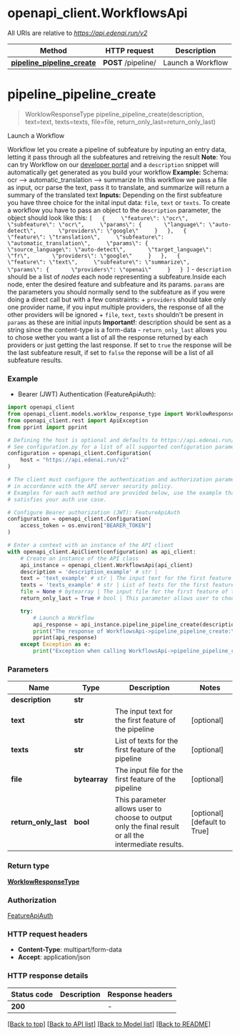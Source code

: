 # openapi_client.WorkflowsApi

All URIs are relative to *https://api.edenai.run/v2*

Method | HTTP request | Description
------------- | ------------- | -------------
[**pipeline_pipeline_create**](WorkflowsApi.md#pipeline_pipeline_create) | **POST** /pipeline/ | Launch a Workflow


# **pipeline_pipeline_create**
> WorklowResponseType pipeline_pipeline_create(description, text=text, texts=texts, file=file, return_only_last=return_only_last)

Launch a Workflow

 Workflow let you create a pipeline of subfeature by inputing an entry data, letting it pass through all the subfeatures and retreiving the result   **Note**: You can try Workflow on our [developer portal](https://app.edenai.run/bricks/workflows) and a `description` snippet will automatically get generated as you build your workflow  **Example:**  Schema: ocr --> automatic_translation --> summarize In this workflow we pass a file as input, ocr parse the text, pass it to translate, and summarize will return a summary of the translated text  **Inputs:**  Depending on the first subfeature you have three choice for the inital input data: `file`, `text` or `texts`.  To create a workflow you have to pass an object to the `description` parameter, the object should look like this:   ``` [   {     \"feature\": \"ocr\",     \"subfeature\": \"ocr\",     \"params\": {       \"language\": \"auto-detect\",       \"providers\": \"google\"     }   },   {     \"feature\": \"translation\",     \"subfeature\": \"automatic_translation\",     \"params\": {       \"source_language\": \"auto-detect\",       \"target_language\": \"fr\",       \"providers\": \"google\"     }   },   {     \"feature\": \"text\",     \"subfeature\": \"summarize\",     \"params\": {       \"providers\": \"openai\"     }   } ] ```  - `description` should be a list of *nodes* each node representing a subfeature.Inside each node, enter the desired feature and subfeature and its params. `params` are the parameters you should normally send to the subfeature as if you were doing a direct call but with a few constraints:     + `providers` should take only one provider name, if you input multiple providers, the response of all the other providers will be ignored     + `file`, `text`, `texts` shouldn't be present in `params` as these are initial inputs  **Important!**: description should be sent as a string since the content-type is a form-data  - `return_only_last` allows you to chose wether you want a list of all the response returned by each providers or just getting the last response. If set to `true` the response will be the last subfeature result, if set to `false` the reponse will be a list of all subfeature results.     

### Example

* Bearer (JWT) Authentication (FeatureApiAuth):

```python
import openapi_client
from openapi_client.models.worklow_response_type import WorklowResponseType
from openapi_client.rest import ApiException
from pprint import pprint

# Defining the host is optional and defaults to https://api.edenai.run/v2
# See configuration.py for a list of all supported configuration parameters.
configuration = openapi_client.Configuration(
    host = "https://api.edenai.run/v2"
)

# The client must configure the authentication and authorization parameters
# in accordance with the API server security policy.
# Examples for each auth method are provided below, use the example that
# satisfies your auth use case.

# Configure Bearer authorization (JWT): FeatureApiAuth
configuration = openapi_client.Configuration(
    access_token = os.environ["BEARER_TOKEN"]
)

# Enter a context with an instance of the API client
with openapi_client.ApiClient(configuration) as api_client:
    # Create an instance of the API class
    api_instance = openapi_client.WorkflowsApi(api_client)
    description = 'description_example' # str | 
    text = 'text_example' # str | The input text for the first feature of the pipeline (optional)
    texts = 'texts_example' # str | List of texts for the first feature of the pipeline (optional)
    file = None # bytearray | The input file for the first feature of the pipeline (optional)
    return_only_last = True # bool | This parameter allows user to choose to output only the final result or all the intermediate results. (optional) (default to True)

    try:
        # Launch a Workflow
        api_response = api_instance.pipeline_pipeline_create(description, text=text, texts=texts, file=file, return_only_last=return_only_last)
        print("The response of WorkflowsApi->pipeline_pipeline_create:\n")
        pprint(api_response)
    except Exception as e:
        print("Exception when calling WorkflowsApi->pipeline_pipeline_create: %s\n" % e)
```



### Parameters


Name | Type | Description  | Notes
------------- | ------------- | ------------- | -------------
 **description** | **str**|  | 
 **text** | **str**| The input text for the first feature of the pipeline | [optional] 
 **texts** | **str**| List of texts for the first feature of the pipeline | [optional] 
 **file** | **bytearray**| The input file for the first feature of the pipeline | [optional] 
 **return_only_last** | **bool**| This parameter allows user to choose to output only the final result or all the intermediate results. | [optional] [default to True]

### Return type

[**WorklowResponseType**](WorklowResponseType.md)

### Authorization

[FeatureApiAuth](../README.md#FeatureApiAuth)

### HTTP request headers

 - **Content-Type**: multipart/form-data
 - **Accept**: application/json

### HTTP response details

| Status code | Description | Response headers |
|-------------|-------------|------------------|
**200** |  |  -  |

[[Back to top]](#) [[Back to API list]](../README.md#documentation-for-api-endpoints) [[Back to Model list]](../README.md#documentation-for-models) [[Back to README]](../README.md)


